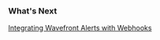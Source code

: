 ### What's Next

[Integrating Wavefront Alerts with Webhooks](https://community.wavefront.com/docs/DOC-1054)
